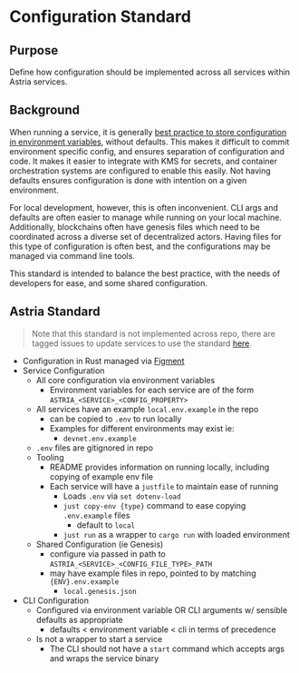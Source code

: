 # Configuration Standard

## Purpose

Define how configuration should be implemented across all services within Astria
services.

## Background

When running a service, it is generally [best practice to store configuration in
environment variables](https://12factor.net/config), without defaults. This
makes it difficult to commit environment specific config, and ensures separation
of configuration and code. It makes it easier to integrate with KMS for secrets,
and container orchestration systems are configured to enable this easily. Not
having defaults ensures configuration is done with intention on a given
environment.

For local development, however, this is often inconvenient. CLI args and
defaults are often easier to manage while running on your local machine.
Additionally, blockchains often have genesis files which need to be coordinated
across a diverse set of decentralized actors. Having files for this type of
configuration is often best, and the configurations may be managed via command
line tools.

This standard is intended to balance the best practice, with the needs of
developers for ease, and some shared configuration.

## Astria Standard

> Note that this standard is not implemented across repo, there are tagged
> issues to update services to use the standard
> [here](https://github.com/astriaorg/astria/issues/240).

- Configuration in Rust managed via
  [Figment](https://docs.rs/figment/latest/figment/)
- Service Configuration
  - All core configuration via environment variables
    - Environment variables for each service are of the form
      `ASTRIA_<SERVICE>_<CONFIG_PROPERTY>`
  - All services have an example `local.env.example` in the repo
    - can be copied to `.env` to run locally
    - Examples for different environments may exist ie:
      - `devnet.env.example`
  - `.env` files are gitignored in repo
  - Tooling
    - README provides information on running locally, including copying of
      example env file
    - Each service will have a `justfile` to maintain ease of running
      - Loads `.env` via `set dotenv-load`
      - `just copy-env {type}` command to ease copying `.env.example` files
        - default to `local`
      - `just run` as a wrapper to `cargo run` with loaded environment
  - Shared Configuration (ie Genesis)
    - configure via passed in path to `ASTRIA_<SERVICE>_<CONFIG_FILE_TYPE>_PATH`
    - may have example files in repo, pointed to by matching `{ENV}.env.example`
      - `local.genesis.json`
- CLI Configuration
  - Configured via environment variable OR CLI arguments w/ sensible defaults as
    appropriate
    - defaults < environment variable < cli in terms of precedence
  - Is not a wrapper to start a service
    - The CLI should not have a `start` command which accepts args and wraps the
      service binary
